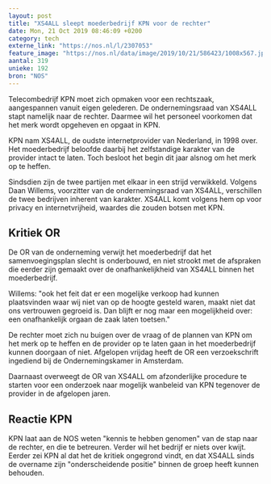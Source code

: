 ```yaml
---
layout: post
title: "XS4ALL sleept moederbedrijf KPN voor de rechter"
date: Mon, 21 Oct 2019 08:46:09 +0200
category: tech
externe_link: "https://nos.nl/l/2307053"
feature_image: "https://nos.nl/data/image/2019/10/21/586423/1008x567.jpg"
aantal: 319
unieke: 192
bron: "NOS"
---
```


<p>Telecombedrijf KPN moet zich opmaken voor een rechtszaak, aangespannen vanuit eigen gelederen. De ondernemingsraad van XS4ALL stapt namelijk naar de rechter. Daarmee wil het personeel voorkomen dat het merk wordt opgeheven en opgaat in KPN.</p>
<p>KPN nam XS4ALL, de oudste internetprovider van Nederland, in 1998 over. Het moederbedrijf beloofde daarbij het zelfstandige karakter van de provider intact te laten. Toch besloot het begin dit jaar alsnog om het merk op te heffen.</p>
<p>Sindsdien zijn de twee partijen met elkaar in een strijd verwikkeld. Volgens Daan Willems, voorzitter van de ondernemingsraad van XS4ALL, verschillen de twee bedrijven inherent van karakter. XS4ALL komt volgens hem op voor privacy en internetvrijheid, waardes die zouden botsen met KPN.</p>
<h2>Kritiek OR</h2>
<p>De OR van de onderneming verwijt het moederbedrijf dat het samenvoegingsplan slecht is onderbouwd, en niet strookt met de afspraken die eerder zijn gemaakt over de onafhankelijkheid van XS4ALL binnen het moederbedrijf.</p>
<p>Willems: "ook het feit dat er een mogelijke verkoop had kunnen plaatsvinden waar wij niet van op de hoogte gesteld waren, maakt niet dat ons vertrouwen gegroeid is. Dan blijft er nog maar een mogelijkheid over: een onafhankelijk orgaan de zaak laten toetsen."</p>
<p>De rechter moet zich nu buigen over de vraag of de plannen van KPN om het merk op te heffen en de provider op te laten gaan in het moederbedrijf kunnen doorgaan of niet. Afgelopen vrijdag heeft de OR een verzoekschrift ingediend bij de Ondernemingskamer in Amsterdam.</p>
<p>Daarnaast overweegt de OR van XS4ALL om afzonderlijke procedure te starten voor een onderzoek naar mogelijk wanbeleid van KPN tegenover de provider in de afgelopen jaren.</p>
<h2>Reactie KPN</h2>
<p>KPN laat aan de NOS weten "kennis te hebben genomen" van de stap naar de rechter, en die te betreuren. Verder wil het bedrijf er niets over kwijt. Eerder zei KPN al dat het de kritiek ongegrond vindt, en dat XS4ALL sinds de overname zijn "onderscheidende positie" binnen de groep heeft kunnen behouden.</p>
